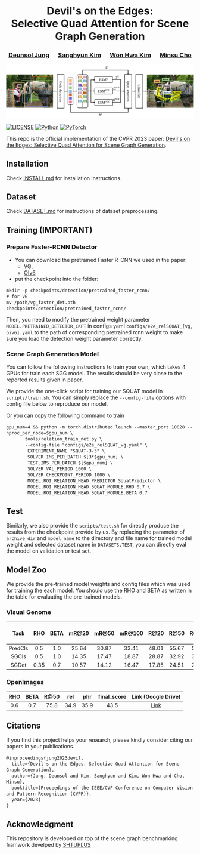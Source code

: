 <div align="center">
  <h1> Devil's on the Edges: <br> Selective Quad Attention for Scene Graph Generation</h1>
</div>
<div align="center">
  <h3><a href=https://hesedjds.github.io/>Deunsol Jung</a> &nbsp;&nbsp;&nbsp;&nbsp; <a href=.>Sanghyun Kim</a> &nbsp;&nbsp;&nbsp;&nbsp; <a href=http://aimi.postech.ac.kr/members/>Won Hwa Kim</a> &nbsp;&nbsp;&nbsp;&nbsp; <a href=http://cvlab.postech.ac.kr/~mcho/>Minsu Cho</a></h3>
</div>

<div align="center">
  <img src="assets/squat.png" alt="result"/>
</div>

[![LICENSE](https://img.shields.io/badge/license-MIT-green)](https://github.com/KaihuaTang/Scene-Graph-Benchmark.pytorch/blob/master/LICENSE)
[![Python](https://img.shields.io/badge/pytorch-1.10.0-ee4c2c)](https://pytorch.org/)
[![PyTorch](https://img.shields.io/badge/python-3.9-3776ab)](https://www.python.org/)

This repo is the official implementation of the CVPR 2023 paper: [Devil's on the Edges: Selective Quad Attention for Scene Graph Generation](https://arxiv.org/abs/2304.03495).

## Installation

Check [INSTALL.md](INSTALL.md) for installation instructions.

## Dataset

Check [DATASET.md](DATASET.md) for instructions of dataset preprocessing.

## Training **(IMPORTANT)**

### Prepare Faster-RCNN Detector
- You can download the pretrained Faster R-CNN we used in the paper: 
  - [VG](https://shanghaitecheducn-my.sharepoint.com/:u:/g/personal/lirj2_shanghaitech_edu_cn/EQIy64T-EK9Er9y8kVCDaukB79gJwfSsEIbey9g0Xag6lg?e=wkKHJs), 
  - [OIv6](https://shanghaitecheducn-my.sharepoint.com/:u:/g/personal/lirj2_shanghaitech_edu_cn/EfGXxc9byEtEnYFwd0xdlYEBcUuFXBjYxNUXVGkgc-jkfQ?e=lSlqnz)
- put the checkpoint into the folder:
```
mkdir -p checkpoints/detection/pretrained_faster_rcnn/
# for VG
mv /path/vg_faster_det.pth checkpoints/detection/pretrained_faster_rcnn/
```

Then, you need to modify the pretrained weight parameter `MODEL.PRETRAINED_DETECTOR_CKPT` in configs yaml `configs/e2e_relSQUAT_[vg, oiv6].yaml` to the path of corresponding pretrained rcnn weight to make sure you load the detection weight parameter correctly.

### Scene Graph Generation Model
You can follow the following instructions to train your own, which takes 4 GPUs for train each SGG model. The results should be very close to the reported results given in paper.

We provide the one-click script for training our SQUAT model in `scripts/train.sh`. 
You can simply replace the `--config-file` options with config file below to reproduce our model. 

Or you can copy the following command to train
```
gpu_num=4 && python -m torch.distributed.launch --master_port 10028 --nproc_per_node=$gpu_num \
       tools/relation_train_net.py \
       --config-file "configs/e2e_relSQUAT_vg.yaml" \
        EXPERIMENT_NAME "SQUAT-3-3" \
        SOLVER.IMS_PER_BATCH $[3*$gpu_num] \
        TEST.IMS_PER_BATCH $[$gpu_num] \
        SOLVER.VAL_PERIOD 1000 \
        SOLVER.CHECKPOINT_PERIOD 1000 \
        MODEL.ROI_RELATION_HEAD.PREDICTOR SquatPredictor \
        MODEL.ROI_RELATION_HEAD.SQUAT_MODULE.RHO 0.7 \
        MODEL.ROI_RELATION_HEAD.SQUAT_MODULE.BETA 0.7
```

## Test
Similarly, we also provide the `scripts/test.sh` for directly produce the results from the checkpoint provide by us.
By replacing the parameter of `archive_dir` and `model_name` to the directory and file name for trained model weight and selected dataset name in `DATASETS.TEST`, you can directly eval the model on validation or test set.

## Model Zoo 
We provide the pre-trained model weights and config files which was used for training the each model. 
You should use the RHO and BETA as written in the table for evaluating the pre-trained models. 
### Visual Genome 
|      Task        | RHO | BETA | mR@20 | mR@50 | mR@100 |  R@20 | R@50  | R@100  |                      Link (Google Drive)                     |
| :--------------: |:---:|:---: | :---: | :---: |  :---: | :---: | :---: | :----: | :----------------------------------------------------------: |
| PredCls          | 0.5 | 1.0  | 25.64 | 30.87 | 33.41  | 48.01 | 55.67 | 57.94  |  [Link](https://drive.google.com/drive/folders/1_S90m0TIZxOD8qjyJtfnhn1AHiAW0Y-N?usp=drive_link)  |
| SGCls            | 0.5 | 1.0  | 14.35 | 17.47 | 18.87  | 28.87 | 32.92 | 34.26  |  [Link](https://drive.google.com/drive/folders/1zF-3eL9_993LdAK_f5xxLrV6kTvzxjsh?usp=drive_link)  |
| SGDet            | 0.35| 0.7  | 10.57 | 14.12 | 16.47  | 17.85 | 24.51 | 28.93  |  [Link](https://drive.google.com/drive/folders/1rkTxRiPP_EzmiRbUGY0BnFiri5v1Rn9J?usp=drive_link)  |


### OpenImages 
|  RHO | BETA | R@50  | rel | phr  | final_score | Link (Google Drive) | 
| :---: |:---:|:---: | :---: | :---: |  :---: | :---: | 
| 0.6 | 0.7 | 75.8 | 34.9 | 35.9 | 43.5 | [Link](https://drive.google.com/drive/folders/167eeNYRoCuJwrIvFSKlmRG-uwra2x0h9?usp=drive_link) |

## Citations

If you find this project helps your research, please kindly consider citing our papers in your publications.

```
@inproceedings{jung2023devil,
  title={Devil's on the Edges: Selective Quad Attention for Scene Graph Generation},
  author={Jung, Deunsol and Kim, Sanghyun and Kim, Won Hwa and Cho, Minsu},
  booktitle={Proceedings of the IEEE/CVF Conference on Computer Vision and Pattern Recognition (CVPR)},
  year={2023}
}
```


## Acknowledgment
This repository is developed on top of the scene graph benchmarking framwork develped by [SHTUPLUS](https://github.com/SHTUPLUS/PySGG)
